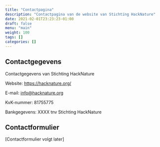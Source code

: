 ```yaml
---
title: "Contactpagina"
description: "Contactpagina van de website van Stichting HackNature"
date: 2021-02-01T23:23:23-01:00
draft: false
menu: "main"
weight: 100
tags: []
categories: []
---
```


## Contactgegevens

Contactgegevens van Stichting HackNature

Website: https://hacknature.org/

E-mail: info@hacknature.org

KvK-nummer: 81755775

Bankgegevens: XXXX tnv Stichting HackNature

## Contactformulier

[Contactformulier volgt later]

